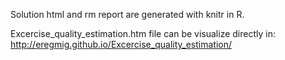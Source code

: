 Solution html and rm report are generated with knitr in R.

Excercise_quality_estimation.htm file can be visualize directly in: http://eregmig.github.io/Excercise_quality_estimation/
